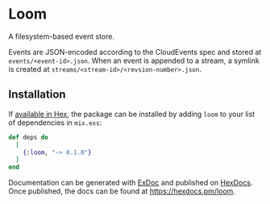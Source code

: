 # Loom

A filesystem-based event store.

Events are JSON-encoded according to the CloudEvents spec and stored at `events/<event-id>.json`.
When an event is appended to a stream, a symlink is created at `streams/<stream-id>/<revsion-number>.json`.

## Installation

If [available in Hex](https://hex.pm/docs/publish), the package can be installed
by adding `loom` to your list of dependencies in `mix.exs`:

```elixir
def deps do
  [
    {:loom, "~> 0.1.0"}
  ]
end
```

Documentation can be generated with [ExDoc](https://github.com/elixir-lang/ex_doc)
and published on [HexDocs](https://hexdocs.pm). Once published, the docs can
be found at <https://hexdocs.pm/loom>.

